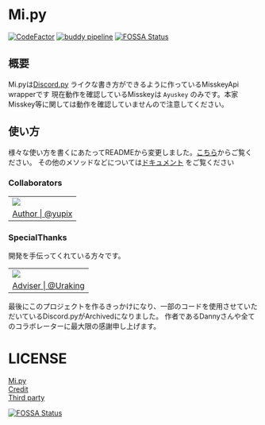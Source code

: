 # Mi.py

[![CodeFactor](https://www.codefactor.io/repository/github/yupix/mi.py/badge)](https://www.codefactor.io/repository/github/yupix/mi.py)
[![buddy pipeline](https://app.buddy.works/yupi0982/mi-py/pipelines/pipeline/345007/badge.svg?token=b304dd68d3eeb7917d453a2d2102621123ae4f05e0b659dde59cad486e2984b3 "buddy pipeline")](https://app.buddy.works/yupi0982/mi-py/pipelines/pipeline/345007)
[![FOSSA Status](https://app.fossa.com/api/projects/git%2Bgithub.com%2Fyupix%2FMi.py.svg?type=shield)](https://app.fossa.com/projects/git%2Bgithub.com%2Fyupix%2FMi.py?ref=badge_shield)

## 概要

Mi.pyは[Discord.py](https://github.com/Rapptz/discord.py) ライクな書き方ができるように作っているMisskeyApi wrapperです
現在動作を確認しているMisskeyは `Ayuskey` のみです。本家Misskey等に関しては動作を確認していませんので注意してください。

## 使い方

様々な使い方を書くにあたってREADMEから変更しました。[こちら](examples)からご覧ください。
その他のメソッドなどについては[ドキュメント](https://mipy.readthedocs.io/) をご覧ください

### Collaborators

<table>
    <tr>
        <td><img src="https://avatars.githubusercontent.com/u/50538210?s=120&v=4"></img></td>
    </tr>
    <tr>
        <td align="center"><a href="https://github.com/yupix">Author | @yupix</a></td>
    </tr>
</table>

### SpecialThanks

開発を手伝ってくれている方々です。

<table>
    <tr>
        <td><img src="https://avatars.githubusercontent.com/u/26793720?s=120&v=4"></img></td>
    </tr>
    <tr>
        <td align="center"><a href="https://github.com/Uraking-Github">Adviser | @Uraking</a></td>
    </tr>
</table>

最後にこのプロジェクトを作るきっかけになり、一部のコードを使用させていただいているDiscord.pyがArchivedになりました。
作者であるDannyさんや全てのコラボレーターに最大限の感謝申し上げます。

# LICENSE

[Mi.py](https://github.com/yupix/Mi.py/blob/master/LICENSE.md)  
[Credit](https://github.com/yupix/Mi.py/blob/master/COPYING.md)  
[Third party](https://github.com/yupix/Mi.py/blob/master/LICENSE/ThirdPartyLicense.md)

[![FOSSA Status](https://app.fossa.com/api/projects/git%2Bgithub.com%2Fyupix%2FMi.py.svg?type=large)](https://app.fossa.com/projects/git%2Bgithub.com%2Fyupix%2FMi.py?ref=badge_large)
